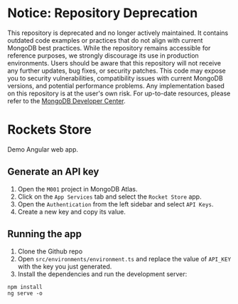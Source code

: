 # Notice: Repository Deprecation
This repository is deprecated and no longer actively maintained. It contains outdated code examples or practices that do not align with current MongoDB best practices. While the repository remains accessible for reference purposes, we strongly discourage its use in production environments.
Users should be aware that this repository will not receive any further updates, bug fixes, or security patches. This code may expose you to security vulnerabilities, compatibility issues with current MongoDB versions, and potential performance problems. Any implementation based on this repository is at the user's own risk.
For up-to-date resources, please refer to the [MongoDB Developer Center](https://mongodb.com/developer).

# Rockets Store

Demo Angular web app.

## Generate an API key

1. Open the `M001` project in MongoDB Atlas.
1. Click on the `App Services` tab and select the `Rocket Store` app.
1. Open the `Authentication` from the left sidebar and select `API Keys`.
1. Create a new key and copy its value.

## Running the app

1. Clone the Github repo
1. Open `src/environments/environment.ts` and replace the value of `API_KEY` with the key you just generated.
1. Install the dependencies and run the development server:

```
npm install
ng serve -o
```

